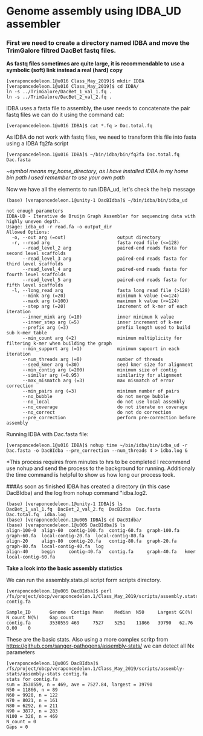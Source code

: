 # Genome assembly using IDBA_UD assembler

### First we need to create a directory named IDBA and move the TrimGalore filtred DacBet fastq files.
**As fastq files sometimes are quite large, it is recommendable to use a symbolic (soft) link instead a real (hard) copy**
```console
[veraponcedeleon.1@u016 Class_May_2019]$ mkdir IDBA
[veraponcedeleon.1@u016 Class_May_2019]$ cd IDBA/
ln -s ../TrimGalore/DacBet_1_val_1.fq .
ln -s ../TrimGalore/DacBet_2_val_2.fq .
```
IDBA uses a fasta file to assembly, the user needs to concatenate the pair fastq files we can do it using the command cat: 
```console
[veraponcedeleon.1@u016 IDBA]$ cat *.fq > Dac.total.fq
```
As IDBA do not work with fastq files, we need to transform this file into fasta using a IDBA fq2fa script 
```Console
[veraponcedeleon.1@u016 IDBA]$ ~/bin/idba/bin/fq2fa Dac.total.fq Dac.fasta
```
*~symbol means my_home_directory, as I have installed IDBA in my home bin path I used remember to use your own path*

Now we have all the elements to run IDBA_ud, let's check the help message
```console
(base) [veraponcedeleon.1@unity-1 DacBIdba]$ ~/bin/idba/bin/idba_ud

not enough parameters
IDBA-UD - Iterative de Bruijn Graph Assembler for sequencing data with highly uneven depth.
Usage: idba_ud -r read.fa -o output_dir
Allowed Options:
  -o, --out arg (=out)                   output directory
  -r, --read arg                         fasta read file (<=128)
      --read_level_2 arg                 paired-end reads fasta for second level scaffolds
      --read_level_3 arg                 paired-end reads fasta for third level scaffolds
      --read_level_4 arg                 paired-end reads fasta for fourth level scaffolds
      --read_level_5 arg                 paired-end reads fasta for fifth level scaffolds
  -l, --long_read arg                    fasta long read file (>128)
      --mink arg (=20)                   minimum k value (<=124)
      --maxk arg (=100)                  maximum k value (<=124)
      --step arg (=20)                   increment of k-mer of each iteration
      --inner_mink arg (=10)             inner minimum k value
      --inner_step arg (=5)              inner increment of k-mer
      --prefix arg (=3)                  prefix length used to build sub k-mer table
      --min_count arg (=2)               minimum multiplicity for filtering k-mer when building the graph
      --min_support arg (=1)             minimum supoort in each iteration
      --num_threads arg (=0)             number of threads
      --seed_kmer arg (=30)              seed kmer size for alignment
      --min_contig arg (=200)            minimum size of contig
      --similar arg (=0.95)              similarity for alignment
      --max_mismatch arg (=3)            max mismatch of error correction
      --min_pairs arg (=3)               minimum number of pairs
      --no_bubble                        do not merge bubble
      --no_local                         do not use local assembly
      --no_coverage                      do not iterate on coverage
      --no_correct                       do not do correction
      --pre_correction                   perform pre-correction before assembly

```
Running IDBA with Dac.fasta file:
```console
[veraponcedeleon.1@u016 IDBA]$ nohup time ~/bin/idba/bin/idba_ud -r Dac.fasta -o DacBIdba --pre_correction --num_threads 4 > idba.log &
```
*This process requires from minutes to hrs to be completed I recommend use nohup and send the process to the background for running. Additionaly the time command is helpful to show us how long our process took. 

###As soon as finished IDBA has created a directory (in this case DacBIdba) and the log from nohup command "idba.log2.
```console
(base) [veraponcedeleon.1@unity-1 IDBA]$ ls
DacBet_1_val_1.fq  DacBet_2_val_2.fq  DacBIdba  Dac.fasta  Dac.total.fq  idba.log
(base) [veraponcedeleon.1@u005 IDBA]$ cd DacBIdba/
(base) [veraponcedeleon.1@u005 DacBIdba]$ ls
align-100-0  align-60  contig-100.fa  contig-60.fa  graph-100.fa  graph-60.fa  local-contig-20.fa  local-contig-80.fa
align-20     align-80  contig-20.fa   contig-80.fa  graph-20.fa   graph-80.fa  local-contig-40.fa  log
align-40     begin     contig-40.fa   contig.fa     graph-40.fa   kmer         local-contig-60.fa
```
 **Take a look into the basic assembly statistics**

We can run the assembly.stats.pl script form scripts directory. 
```console
[veraponcedeleon.1@u005 DacBIdba]$ perl /fs/project/obcp/veraponcedelon.1/Class_May_2019/scripts/assembly.stats.pl contig.fa

Sample_ID       Genome  Contigs Mean    Median  N50     Largest GC(%)   N_count N(%)    Gap_count
contig.fa       3530559 469     7527    5251    11866   39790   62.76           0.00    0
```

These are the basic stats. Also using a more complex scritp from https://github.com/sanger-pathogens/assembly-stats/ we can detect all Nx parameters
```console
[veraponcedeleon.1@u005 DacBIdba]$ /fs/project/obcp/veraponcedelon.1/Class_May_2019/scripts/assembly-stats/assembly-stats contig.fa
stats for contig.fa
sum = 3530559, n = 469, ave = 7527.84, largest = 39790
N50 = 11866, n = 89
N60 = 9920, n = 122
N70 = 8021, n = 161
N80 = 6292, n = 211
N90 = 3877, n = 283
N100 = 326, n = 469
N_count = 0
Gaps = 0
```




